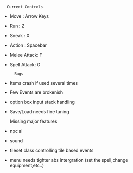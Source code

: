      Current Controls
- Move : Arrow Keys
- Run : Z
- Sneak : X
- Action : Spacebar
- Melee Attack: F
- Spell Attack: G

        Bugs
 - Items crash if used several times
 - Few Events are brokenish      
 - option box input stack handling
 - Save/Load needs fine tuning

    Missing major features
 - npc ai
 - sound
 - tileset class controlling tile based events
 - menu needs tighter abs intergration (set the spell,change equipment,etc..)